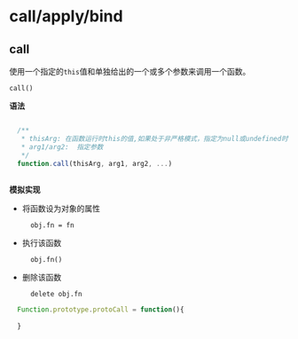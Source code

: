 # call/apply/bind 

## call

使用一个指定的``this``值和单独给出的一个或多个参数来调用一个函数。

``call()``

**语法**

```javascript

  /**
   * thisArg: 在函数运行时this的值,如果处于非严格模式，指定为null或undefined时候被会自动替换为指向全局对象，原始值会被包装
   * arg1/arg2:  指定参数
   */
  function.call(thisArg, arg1, arg2, ...)
 
```

**模拟实现**
- 将函数设为对象的属性
  ```
    obj.fn = fn
  ```
- 执行该函数
  ```
    obj.fn()
  ```
- 删除该函数
  ```
    delete obj.fn
  ```
```javascript
  Function.prototype.protoCall = function(){
    
  }
```
